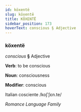 ```yaml
---
id: köxentë
slug: köxentë
title: KÖXENTË
sidebar_position: 173
hoverText: conscious § Adjective
---
```


### köxentë

*conscious* **§** Adjective

**Verb**: to be conscious

**Noun**: consciousness

**Modifier**: conscious

Italian cosciente /koʃˈʃɛn.te/

*Romance Language Family*
